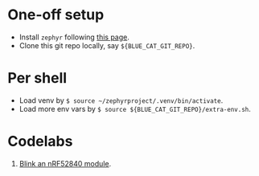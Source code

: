 # One-off setup
* Install `zephyr` following [this page](https://docs.zephyrproject.org/latest/develop/getting_started/index.html).
* Clone this git repo locally, say `${BLUE_CAT_GIT_REPO}`.

# Per shell
* Load venv by `$ source ~/zephyrproject/.venv/bin/activate`.
* Load more env vars by `$ source ${BLUE_CAT_GIT_REPO}/extra-env.sh`.

# Codelabs
1. [Blink an nRF52840 module](codelabs/blinky_nrf52840.md).
